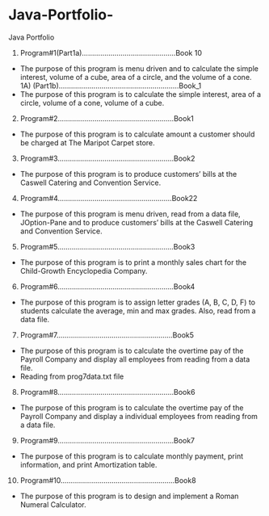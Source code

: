 # Java-Portfolio-
Java Portfolio

1) Program#1(Part1a)…………………………...………....Book 10
* The purpose of this program is menu driven and to calculate the simple interest, volume of a cube, area of a circle, and the volume of a cone. 
1A) (Part1b)…………………………………………….…….Book_1
* The purpose of this program is to calculate the simple interest, area of a circle, volume of a cone, volume of a cube. 

2) Program#2………………………………………...………Book1
* The purpose of this program is to calculate amount a customer should be charged at The Maripot Carpet store.

3) Program#3……………………...…………………………Book2
* The purpose of this program is to produce customers’ bills at the Caswell Catering and Convention Service.

4) Program#4………………………………………….....…Book22
* The purpose of this program is menu driven, read from a data file, JOption-Pane and to produce customers’ bills at the Caswell Catering and Convention Service.

5) Program#5………………………………………………...Book3
* The purpose of this program is to print a monthly sales chart for the Child-Growth Encyclopedia Company.

6) Program#6……………………………………………...…Book4
* The purpose of this program is to assign letter grades (A, B, C, D, F) to students calculate the average, min and max grades. Also, read from a data file.  

7) Program#7………………………………………………...Book5
* The purpose of this program is to calculate the overtime pay of the Payroll Company and display all employees from reading from a data file.
* Reading from prog7data.txt file

8) Program#8………………………………………………...Book6
* The purpose of this program is to calculate the overtime pay of the Payroll Company and display a individual employees from reading from a data file.

9) Program#9……………………………………………...…Book7
* The purpose of this program is to calculate monthly payment, print information, and print Amortization table. 

10) Program#10…………………………………………….....Book8
* The purpose of this program is to design and implement a Roman Numeral Calculator.
